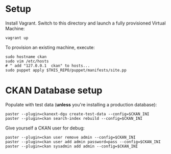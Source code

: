 # Setup

Install Vagrant. Switch to this directory and launch a fully provisioned Virtual Machine:

    vagrant up

To provision an existing machine, execute:

    sudo hostname ckan
    sudo vim /etc/hosts
    # ^ add "127.0.0.1  ckan" to hosts...
    sudo puppet apply $THIS_REPO/puppet/manifests/site.pp

# CKAN Database setup

Populate with test data (**unless** you're installing a production database):

    paster --plugin=ckanext-dgu create-test-data --config=$CKAN_INI
    paster --plugin=ckan search-index rebuild --config=$CKAN_INI

Give yourself a CKAN user for debug:

    paster --plugin=ckan user remove admin --config=$CKAN_INI
    paster --plugin=ckan user add admin password=pass --config=$CKAN_INI
    paster --plugin=ckan sysadmin add admin --config=$CKAN_INI
